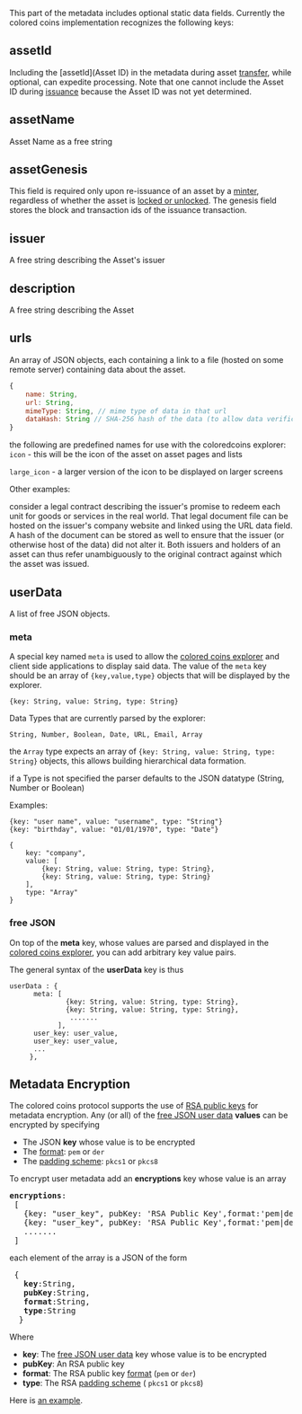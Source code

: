 This part of the metadata includes optional static data fields. Currently the colored coins implementation recognizes the following keys:

## assetId
Including the [assetId](Asset ID) in the metadata during asset [transfer](Coloring%20Scheme#transfer-only-transactions), while optional, can expedite processing.
Note that one cannot include the Asset ID during [issuance](Coloring%20Scheme#issuance-and-transfer-transactions) because the Asset ID was not yet determined. 
## assetName
Asset Name as a free string
## assetGenesis
This field is required only upon re-issuance of an asset by a [minter](Rules#minters), regardless of whether the asset is [locked or unlocked](Benefits#coherent-issuance-policy). 
The genesis field stores the block and transaction ids of the issuance transaction.
## issuer
A free string describing the Asset's issuer
## description
A free string describing the Asset
## urls
An array of JSON objects, each containing a link to a file (hosted on some remote server) containing data about the asset.
```js 
{
    name: String,
    url: String,
    mimeType: String, // mime type of data in that url
    dataHash: String // SHA-256 hash of the data (to allow data verification)
}
```

the following are predefined names for use with the coloredcoins explorer:  
```icon``` - this will be the icon of the asset on asset pages and lists

```large_icon``` - a larger version of the icon to be displayed on larger screens

Other examples:

consider a legal contract describing the issuer's promise to redeem each unit for goods or services in the real world. 
That legal document file can be hosted on the issuer's company website and linked using the URL data field. A hash of the document can be stored as well to ensure that the issuer (or otherwise host of the data) did not alter it.
Both issuers and holders of an asset can thus refer unambiguously to the original contract against which the asset was issued.

## userData
A list of free JSON objects.
### meta 
A special key named `meta` is used to allow the [colored coins explorer](http://coloredcoins.org/explore) and client side applications to display said data.
The value of the `meta` key should be an array of `{key,value,type}` objects that will be displayed by the explorer.
```
{key: String, value: String, type: String}
```  
Data Types that are currently parsed by the explorer:  
```
String, Number, Boolean, Date, URL, Email, Array
```  

the ```Array``` type expects an array of ```{key: String, value: String, type: String}``` objects, this allows building hierarchical data formation.

if a Type is not specified the parser defaults to the JSON datatype (String, Number or Boolean)

Examples:

```
{key: "user name", value: "username", type: "String"}
{key: "birthday", value: "01/01/1970", type: "Date"}

{
    key: "company", 
    value: [
        {key: String, value: String, type: String},
        {key: String, value: String, type: String}
    ],
    type: "Array"
}
```

### free JSON
On top of the **meta** key, whose values are parsed and displayed in the [colored coins explorer](http://coloredcoins.org/explore), you can add arbitrary key value pairs.

The general syntax of the **userData** key is thus

```
userData : {
      meta: [
              {key: String, value: String, type: String},
              {key: String, value: String, type: String},
               .......
            ],
      user_key: user_value,
      user_key: user_value,
      ...
     },
```

## Metadata Encryption

The colored coins protocol supports the use of [RSA public keys](https://en.wikipedia.org/wiki/RSA_(cryptosystem)) for metadata encryption.
Any (or all) of the [free JSON user data](Static-Data#free-json) **values** can be encrypted by specifying 
* The JSON **key** whose value is to be encrypted  
* The [format](https://tls.mbed.org/kb/cryptography/asn1-key-structures-in-der-and-pem): `pem` or `der` 
* The [padding scheme](https://en.wikipedia.org/wiki/RSA_(cryptosystem)#Padding_schemes): `pkcs1` or `pkcs8`

To encrypt user metadata add an **encryptions** key whose value is an array
<pre>
<b>encryptions</b>: 
 [
   {key: "user_key", pubKey: 'RSA Public Key',format:'pem|der',type:'pkcs1|pkcs8' },
   {key: "user_key", pubKey: 'RSA Public Key',format:'pem|der',type:'pkcs1|pkcs8' },
   .......
 ]
</pre>
each element of the array is a JSON of the form
<pre>
 {
   <b>key</b>:String, 
   <b>pubKey</b>:String, 
   <b>format</b>:String, 
   <b>type</b>:String
  }
</pre>
Where
* **key**: The [free JSON user data](Static-Data#free-json) key whose value is to be encrypted
* **pubKey**: An RSA public key
* **format**: The RSA public key [format](https://tls.mbed.org/kb/cryptography/asn1-key-structures-in-der-and-pem) (`pem` or `der`)
* **type**: The RSA [padding scheme](https://en.wikipedia.org/wiki/RSA_(cryptosystem)#Padding_schemes) ( `pkcs1` or `pkcs8`)

Here is [an example](Metadata#example).